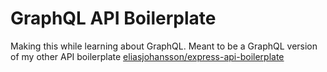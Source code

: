 # GraphQL API Boilerplate
Making this while learning about GraphQL. Meant to be a GraphQL version of my other API boilerplate  [eliasjohansson/express-api-boilerplate](https://github.com/eliasjohansson/express-api-boilerplate)